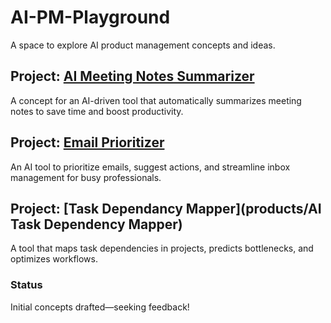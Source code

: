 # AI-PM-Playground
A space to explore AI product management concepts and ideas.

## Project: [AI Meeting Notes Summarizer](https://github.com/JFLman/AI-PM-Playground/tree/main/products/AI-Meeting-Notes-Summarizer)
A concept for an AI-driven tool that automatically summarizes meeting notes to save time and boost productivity.

## Project: [Email Prioritizer](products/AI-Email-Prioritizer)
An AI tool to prioritize emails, suggest actions, and streamline inbox management for busy professionals.

## Project: [Task Dependancy Mapper](products/AI Task Dependency Mapper)
A tool that maps task dependencies in projects, predicts bottlenecks, and optimizes workflows.

### Status
Initial concepts drafted—seeking feedback!
